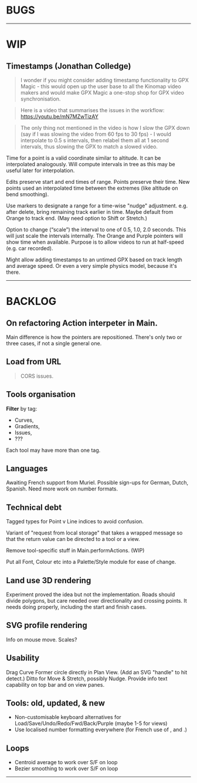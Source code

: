 
# BUGS

--- 

# WIP

## Timestamps (Jonathan Colledge)

> I wonder if you might consider adding timestamp functionality to GPX Magic -
> this would open up the user base to all the Kinomap video makers and would make
> GPX Magic a one-stop shop for GPX video synchronisation.

> Here is a video that summarises the issues in the workflow: https://youtu.be/mN7MZwTizAY

> The only thing not mentioned in the video is how I slow the GPX down (say if I
> was slowing the video from 60 fps to 30 fps) - I would interpolate to 0.5 s intervals,
> then relabel them all at 1 second intervals, thus slowing the GPX to match a slowed video.

Time for a point is a valid coordinate similar to altitude. 
It can be interpolated analogously.
Will compute intervals in tree as this may be useful later for interpolation.

Edits preserve start and end times of range. 
Points preserve their time.
New points used an interpolated time between the extremes (like altitude on bend smoothing).

Use markers to designate a range for a time-wise "nudge" adjustment.
e.g. after delete, bring remaining track earlier in time.
Maybe default from Orange to track end.
(May need option to Shift or Stretch.)

Option to change (“scale”) the interval to one of 0.5, 1.0, 2.0 seconds. 
This will just scale the intervals internally. The Orange and Purple pointers will show time 
when available. Purpose is to allow videos to run at half-speed (e.g. car recorded).

Might allow adding timestamps to an untimed GPX based on track length and average speed.
Or even a very simple physics model, because it's there.

---

# BACKLOG

## On refactoring Action interpeter in Main.

Main difference is how the pointers are repositioned.
There's only two or three cases, if not a single general one.

## Load from URL

> CORS issues.

## Tools organisation

**Filter** by tag:
- Curves,
- Gradients,
- Issues,
- ???

Each tool may have more than one tag.

## Languages

Awaiting French support from Muriel.
Possible sign-ups for German, Dutch, Spanish.
Need more work on number formats.

## Technical debt

Tagged types for Point v Line indices to avoid confusion.

Variant of "request from local storage" that takes a wrapped message so that the return value
can be directed to a tool or a view.

Remove tool-specific stuff in Main.performActions. (WIP)

Put all Font, Colour etc into a Palette/Style module for ease of change.

## Land use 3D rendering

Experiment proved the idea but not the implementation.
Roads should divide polygons, but care needed over directionality and crossing points.
It needs doing properly, including the start and finish cases.

## SVG profile rendering

Info on mouse move.
Scales?

## Usability

Drag Curve Former circle directly in Plan View. (Add an SVG "handle" to hit detect.)
Ditto for Move & Stretch, possibly Nudge.
Provide info text capability on top bar and on view panes.

## Tools: old, updated, & new

- Non-customisable keyboard alternatives for Load/Save/Undo/Redo/Fwd/Back/Purple (maybe 1-5 for views)
- Use localised number formatting everywhere (for French use of , and .)

## Loops

- Centroid average to work over S/F on loop
- Bezier smoothing to work over S/F on loop

 
---
